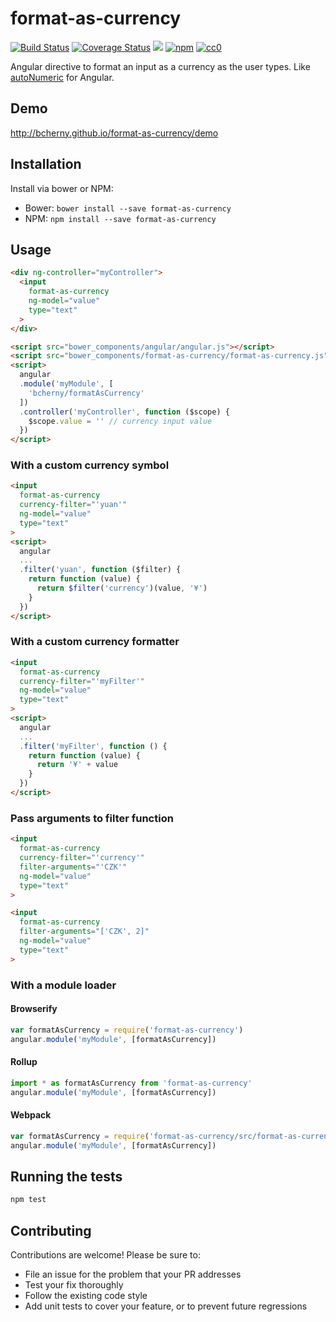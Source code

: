 # format-as-currency

[![Build Status][build]](https://circleci.com/gh/bcherny/format-as-currency) [![Coverage Status][coverage]](https://coveralls.io/r/bcherny/format-as-currency) ![][bower] [![npm]](https://www.npmjs.com/package/format-as-currency) [![cc0]](http://creativecommons.org/about/cc0)

[build]: https://img.shields.io/circleci/project/bcherny/format-as-currency.svg?branch=master&style=flat-square
[coverage]: http://img.shields.io/coveralls/bcherny/format-as-currency.svg?branch=master&style=flat-square
[bower]: https://img.shields.io/bower/v/format-as-currency.svg?style=flat-square
[npm]: https://img.shields.io/npm/v/format-as-currency.svg?style=flat-square
[cc0]: https://img.shields.io/npm/l/format-as-currency.svg?style=flat-square

Angular directive to format an input as a currency as the user types. Like [autoNumeric](https://github.com/BobKnothe/autoNumeric) for Angular.

## Demo

http://bcherny.github.io/format-as-currency/demo

## Installation

Install via bower or NPM:

- Bower: `bower install --save format-as-currency`
- NPM: `npm install --save format-as-currency`

## Usage

```html
<div ng-controller="myController">
  <input
    format-as-currency
    ng-model="value"
    type="text"
  >
</div>

<script src="bower_components/angular/angular.js"></script>
<script src="bower_components/format-as-currency/format-as-currency.js"></script>
<script>
  angular
  .module('myModule', [
    'bcherny/formatAsCurrency'
  ])
  .controller('myController', function ($scope) {
    $scope.value = '' // currency input value
  })
</script>
```

### With a custom currency symbol

```html
<input
  format-as-currency
  currency-filter="'yuan'"
  ng-model="value"
  type="text"
>
<script>
  angular
  ...
  .filter('yuan', function ($filter) {
    return function (value) {
      return $filter('currency')(value, '¥')
    }
  })
</script>
```

### With a custom currency formatter

```html
<input
  format-as-currency
  currency-filter="'myFilter'"
  ng-model="value"
  type="text"
>
<script>
  angular
  ...
  .filter('myFilter', function () {
    return function (value) {
      return '¥' + value
    }
  })
</script>
```

### Pass arguments to filter function

```html
<input
  format-as-currency
  currency-filter="'currency'"
  filter-arguments="'CZK'"
  ng-model="value"
  type="text"
>
```

```html
<input
  format-as-currency
  filter-arguments="['CZK', 2]"
  ng-model="value"
  type="text"
>
```

### With a module loader

#### Browserify

```js
var formatAsCurrency = require('format-as-currency')
angular.module('myModule', [formatAsCurrency])
```

#### Rollup

```js
import * as formatAsCurrency from 'format-as-currency'
angular.module('myModule', [formatAsCurrency])
```

#### Webpack

```js
var formatAsCurrency = require('format-as-currency/src/format-as-currency')
angular.module('myModule', [formatAsCurrency])
```

## Running the tests

```sh
npm test
```

## Contributing

Contributions are welcome! Please be sure to:

- File an issue for the problem that your PR addresses
- Test your fix thoroughly
- Follow the existing code style
- Add unit tests to cover your feature, or to prevent future regressions
